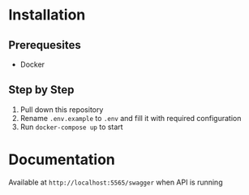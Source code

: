 # Installation
## Prerequesites 
* Docker

## Step by Step
1. Pull down this repository
2. Rename `.env.example` to `.env` and fill it with required configuration
3. Run `docker-compose up` to start

# Documentation
Available at `http://localhost:5565/swagger` when API is running
